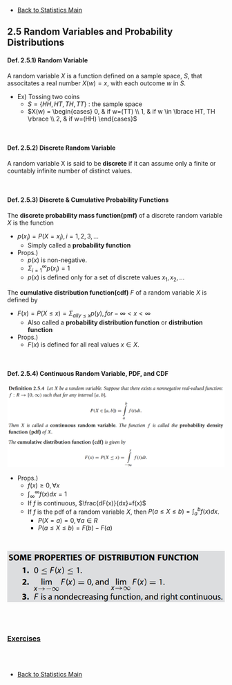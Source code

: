 * [Back to Statistics Main](../../main.md)

## 2.5 Random Variables and Probability Distributions
#### Def. 2.5.1) Random Variable
A random variable $X$ is a function defined on a sample space, $S$, that associtates a real number $X(w) = x$, with each outcome $w$ in $S$.
* Ex) Tossing two coins
  * $S = \lbrace HH, HT, TH, TT \rbrace$ : the sample space
  * $X(w) = \begin{cases} 0, & if w=(TT) \\ 1, & if w \in \lbrace HT, TH \rbrace \\ 2, & if w=(HH) \end{cases}$

<br>

#### Def. 2.5.2) Discrete Random Variable
A random variable X is said to be **discrete** if it can assume only a finite or countably infinite number of distinct values.

<br>

#### Def. 2.5.3) Discrete & Cumulative Probability Functions
The **discrete probability mass function(pmf)** of a discrete random variable $X$ is the function   
* $p(x_i)=P(X=x_i), i=1,2,3, \dots$   
  * Simply called a **probability function**
* Props.)
  * $p(x)$ is non-negative.
  * $\Sigma_{i=1}^{\infty}p(x_i)=1$
  * $p(x)$ is defined only for a set of discrete values $x_1, x_2, \dots$


The **cumulative distribution function(cdf)** $F$ of a random variable $X$ is defined by
* $F(x)=P(X \le x) = \Sigma_{all y \le x}{p(y)}, for -\infty \lt x \lt \infty$
  * Also called a **probability distribution function** or **distribution function**
* Props.)
  * $F(x)$ is defined for all real values $x \in X$.

<br>

#### Def. 2.5.4) Continuous Random Variable, PDF, and CDF
![](images/020501.png)
* Props.)
  * $f(x) \ge 0, \forall x$
  * $\int_\infty^\infty f(x)dx = 1$
  * If $f$ is continuous, $\frac{dF(x)}{dx}=f(x)$
  * If $f$ is the pdf of a random variable $X$, then $P(a \le X \le b) = \int_a^b f(x)dx$.
    * $P(X=a)=0, \forall a \in R$
    * $P(a \le X \le b) = F(b) - F(a)$

<br>

![](images/020502.png)

<br><br>

### [Exercises](./exercises.md)

<br><br>

* [Back to Statistics Main](../../main.md)